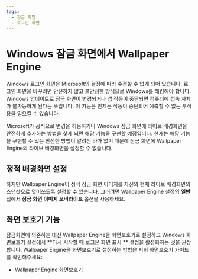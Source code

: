 ```yaml
---
tags:
  - 잠금 화면
  - 로그인 화면
---
```


# Windows 잠금 화면에서 Wallpaper Engine

Windows 로그인 화면은 Microsoft의 결정에 따라 수정할 수 없게 되어 있습니다. 로그인 화면을 바꾸려면 안전하지 않고 불안정한 방식으로 Windows를 해킹해야 합니다. Windows 업데이트로 잠금 화면이 변경되거나 앱 작동이 중단되면 컴퓨터에 접속 자체가 불가능하게 된다는 뜻입니다. 이 기능은 언제든 작동이 중단되어 예측할 수 없는 부작용을 일으킬 수 있습니다.

Microsoft가 공식으로 변경을 허용하거나 Windows 잠금 화면에 라이브 배경화면을 안전하게 추가하는 방법을 찾게 되면 해당 기능을 구현할 예정입니다. 현재는 해당 기능을 구현할 수 있는 안전한 방법이 알려진 바가 없기 때문에 잠금 화면에 Wallpaper Engine의 라이브 배경화면을 설정할 수 없습니다.

## 정적 배경화면 설정

하지만 Wallpaper Engine이 정적 잠금 화면 이미지를 자신의 현재 라이브 배경화면의 스냅샷으로 덮어쓰도록 설정할 수 있습니다. 그러려면 Wallpaper Engine 설정의 **일반** 탭에서 **잠금 화면 이미지 오버라이드** 옵션을 사용하세요.

## 화면 보호기 기능

잠금화면에 의존하는 대신 Wallpaper Engine을 화면보호기로 설정하고 Windows 화면보호기 설정에서 **다시 시작할 때 로그온 화면 표시 ** 설정을 활성화하는 것을 권장합니다. Wallpaper Engine을 화면보호기로 설정하는 방법은 저희 화면보호기 가이드를 확인해주세요:

* [Wallpaper Engine 화면보호기](/functionality/screensaver.html)